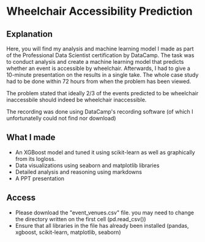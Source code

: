 # Wheelchair Accessibility Prediction

## Explanation
Here, you will find my analysis and machine learning model I made as part of the Professional Data Scientist certification by DataCamp. The task was to conduct analysis and create a machine learning model that predicts whether an event is accessible by wheelchair. Afterwards, I had to give a 10-minute presentation on the results in a single take. The whole case study had to be done within 72 hours from when the problem has been viewed.

The problem stated that ideally 2/3 of the events predicted to be wheelchair inaccessbile should indeed be wheelchair inaccessible.

The recording was done using DataCamp's recording software (of which I unfortunatelly could not find nor download)

## What I made

* An XGBoost model and tuned it using scikit-learn as well as graphically from its logloss.
* Data visualizations using seaborn and matplotlib libraries
* Detailed analysis and reasoning using markdowns
* A PPT presentation 

## Access
* Please download the "event_venues.csv" file. you may need to change the directory written on the first cell (pd.read_csv())
* Ensure that all libraries in the file has already been installed (pandas, xgboost, scikit-learn, matplotlib, seaborn)
